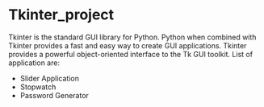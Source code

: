 # Tkinter_project

Tkinter is the standard GUI library for Python. Python when combined with Tkinter provides a fast and easy way to create GUI applications. Tkinter provides a powerful object-oriented interface to the Tk GUI toolkit.
List of application are:
  - Slider Application
  - Stopwatch
  - Password Generator
